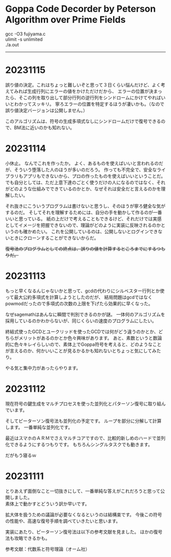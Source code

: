 # Goppa Code Decorder by Peterson Algorithm over Prime Fields
gcc -O3 fujiyama.c  
ulimit -s unlimited  
./a.out  

-------
# 20231115
誤り値の決定。これはちょっと難しいぞと思って３日くらい悩んだけど、よく考えてみれば生成行列にエラーの値をかけただけだから、
エラーの位置が決まったら、そこの列を取り出して部分行列の逆行列をシンドロームにかけてやればいいとわかってスッキリ。
寧ろエラーの位置を特定するほうが凄いかも。（なので誤り値決定バージョンは公開しません。）

このアルゴリズムは、符号の生成多項式なしにシンドロームだけで復号できるので、BM法に近いのかも知れない。

# 20231114
小休止。
なんでこれを作ったか。
よく、あるものを使えばいいと言われるのだが、そういう堕落した人のほうが多いのだろう。
作っても不完全で、安全なライブラリもアプリもできないから、プロの作ったものを使えばいいということだ。
でも自分としては、ただ上意下達のごとく使うだけの人になるのではなく、それがどのような仕組みでできているのかとか、なぜそれは安全だと言えるのかを理解したい。

それ抜きにこういうプログラムは書けないと思うし、そのほうが寧ろ健全な気がするのだ。
そしてそれを理解するためには、自分の手を動かして作るのが一番いいと思っている。
紙の上だけで考えることもできるけど、それだけでは実感としてイメージを把握できないので、理論がどのように実装に反映されるのかというのも確かめたい。
これを公開しているのは、公開しないとログインできないときにクローンすることができないからだ。

~~復号法のプログラムとしての終点は、誤りの値を計算するところまでにするつもりだ。~~


# 20231113
もっと早くなるんじゃないかと思って、gcdの代わりにシルベスター行列とか使って最大公約多項式を計算しようとしたのだが、
結局問題はgcdではなくpowmodだったので多項式の次数の上限を下げたら効果的に早くなった。

なぜsagemathはあんなに瞬間で判別できるのかが謎。
一体何のアルゴリズムを採用しているのかわからないが、同じくらいの速度のプログラムにしたい。

終結式使ったGCDとユークリッドを使ったGCDでは何がどう違うのかとか、どちらがメリットがあるのかとか色々興味があります。
あと、素数というと数論的に色々キレイらしいので、素体上でGoppa符号を考えると、どのようなことが言えるのか、何かいいことが見るかるかも知れないとちょっと気にしてみたり。

やる気と集中力があったらやります。

# 20231112
現在符号の鍵生成をマルチプロセスを使った並列化とパターソン復号に取り組んでいます。

そしてピーターソン復号法も並列化の予定です。
ループを部分に分解して計算します。
一番単純な並列化です。

最近はスマホのＡＲＭでさえマルチコアですので、比較的新しめのハードで並列化できるようにするつもりです。
もちろんシングルタスクでも動きます。

だがもう寝るｗ

# 20231111
とりあえず面倒なこと一切抜きにして、一番単純な答えがこれだろうと思って公開しました。  
素体上で動かすとどういう訳か早いです。

拡大体を扱うための議論が必要なくなるというのは結構楽です。
今後この符号の性能や、高速な復号手順を調べていきたいと思います。

実装にあたり、ピーターソン復号法は以下の参考文献を見ました。
ほかの復号法も攻略できるかも。


参考文献：代数系と符号理論（オーム社）
